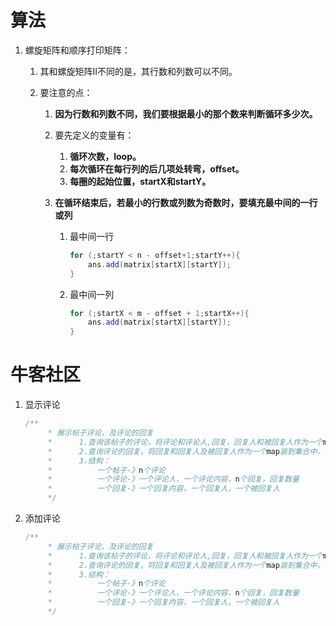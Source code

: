 # 算法

1. 螺旋矩阵和顺序打印矩阵：

   1. 其和螺旋矩阵II不同的是，其行数和列数可以不同。

   2. 要注意的点：

      1. **因为行数和列数不同，我们要根据最小的那个数来判断循环多少次。**

      2. 要先定义的变量有：

         1. **循环次数，loop。**
         2. **每次循环在每行列的后几项处转弯，offset。**
         3. **每圈的起始位置，startX和startY。**

      3. **在循环结束后，若最小的行数或列数为奇数时，要填充最中间的一行或列**

         1. 最中间一行

            ```java
            for (;startY < n - offset+1;startY++){
                ans.add(matrix[startX][startY]);
            }
            ```

         2. 最中间一列

            ```java
            for (;startX < m - offset + 1;startX++){
                ans.add(matrix[startX][startY]);
            }
            ```


# 牛客社区

1. 显示评论

   ```java
   /**
        * 展示帖子评论，及评论的回复
        *      1.查询该帖子的评论，将评论和评论人,回复，回复人和被回复人作为一个map装到集合中。
        *      2.查询评论的回复，将回复和回复人及被回复人作为一个map装到集合中，装入帖子评论的map中。
        *      3.结构：
        *          一个帖子-》n个评论
        *          一个评论-》一个评论人，一个评论内容，n个回复，回复数量
        *          一个回复-》一个回复内容，一个回复人，一个被回复人
        */
   ```

2. 添加评论

   ```java
   /**
        * 展示帖子评论，及评论的回复
        *      1.查询该帖子的评论，将评论和评论人,回复，回复人和被回复人作为一个map装到集合中。
        *      2.查询评论的回复，将回复和回复人及被回复人作为一个map装到集合中，装入帖子评论的map中。
        *      3.结构：
        *          一个帖子-》n个评论
        *          一个评论-》一个评论人，一个评论内容，n个回复，回复数量
        *          一个回复-》一个回复内容，一个回复人，一个被回复人
        */
   ```

   